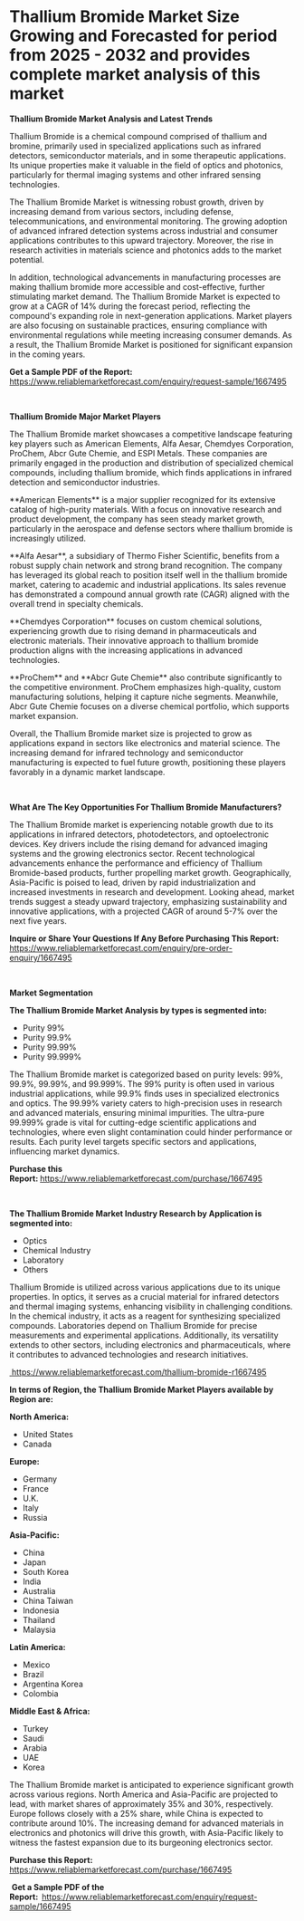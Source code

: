 <p><h1>Thallium Bromide Market Size Growing and Forecasted for period from 2025 - 2032 and provides complete market analysis of this market</h1></p><p><strong>Thallium Bromide Market Analysis and Latest Trends</strong></p>
<p><p>Thallium Bromide is a chemical compound comprised of thallium and bromine, primarily used in specialized applications such as infrared detectors, semiconductor materials, and in some therapeutic applications. Its unique properties make it valuable in the field of optics and photonics, particularly for thermal imaging systems and other infrared sensing technologies.</p><p>The Thallium Bromide Market is witnessing robust growth, driven by increasing demand from various sectors, including defense, telecommunications, and environmental monitoring. The growing adoption of advanced infrared detection systems across industrial and consumer applications contributes to this upward trajectory. Moreover, the rise in research activities in materials science and photonics adds to the market potential.</p><p>In addition, technological advancements in manufacturing processes are making thallium bromide more accessible and cost-effective, further stimulating market demand. The Thallium Bromide Market is expected to grow at a CAGR of 14% during the forecast period, reflecting the compound's expanding role in next-generation applications. Market players are also focusing on sustainable practices, ensuring compliance with environmental regulations while meeting increasing consumer demands. As a result, the Thallium Bromide Market is positioned for significant expansion in the coming years.</p></p>
<p><strong>Get a Sample PDF of the Report:&nbsp;</strong> <a href="https://www.reliablemarketforecast.com/enquiry/request-sample/1667495?utm_campaign=3536&utm_medium=2&utm_source=Github&utm_content=ia&utm_term=18042025&utm_id=thallium-bromide">https://www.reliablemarketforecast.com/enquiry/request-sample/1667495</a></p>
<p>&nbsp;</p>
<p><strong>Thallium Bromide Major Market Players</strong></p>
<p><p>The Thallium Bromide market showcases a competitive landscape featuring key players such as American Elements, Alfa Aesar, Chemdyes Corporation, ProChem, Abcr Gute Chemie, and ESPI Metals. These companies are primarily engaged in the production and distribution of specialized chemical compounds, including thallium bromide, which finds applications in infrared detection and semiconductor industries.</p><p>**American Elements** is a major supplier recognized for its extensive catalog of high-purity materials. With a focus on innovative research and product development, the company has seen steady market growth, particularly in the aerospace and defense sectors where thallium bromide is increasingly utilized.</p><p>**Alfa Aesar**, a subsidiary of Thermo Fisher Scientific, benefits from a robust supply chain network and strong brand recognition. The company has leveraged its global reach to position itself well in the thallium bromide market, catering to academic and industrial applications. Its sales revenue has demonstrated a compound annual growth rate (CAGR) aligned with the overall trend in specialty chemicals.</p><p>**Chemdyes Corporation** focuses on custom chemical solutions, experiencing growth due to rising demand in pharmaceuticals and electronic materials. Their innovative approach to thallium bromide production aligns with the increasing applications in advanced technologies.</p><p>**ProChem** and **Abcr Gute Chemie** also contribute significantly to the competitive environment. ProChem emphasizes high-quality, custom manufacturing solutions, helping it capture niche segments. Meanwhile, Abcr Gute Chemie focuses on a diverse chemical portfolio, which supports market expansion.</p><p>Overall, the Thallium Bromide market size is projected to grow as applications expand in sectors like electronics and material science. The increasing demand for infrared technology and semiconductor manufacturing is expected to fuel future growth, positioning these players favorably in a dynamic market landscape.</p></p>
<p>&nbsp;</p>
<p><strong>What Are The Key Opportunities For Thallium Bromide Manufacturers?</strong></p>
<p><p>The Thallium Bromide market is experiencing notable growth due to its applications in infrared detectors, photodetectors, and optoelectronic devices. Key drivers include the rising demand for advanced imaging systems and the growing electronics sector. Recent technological advancements enhance the performance and efficiency of Thallium Bromide-based products, further propelling market growth. Geographically, Asia-Pacific is poised to lead, driven by rapid industrialization and increased investments in research and development. Looking ahead, market trends suggest a steady upward trajectory, emphasizing sustainability and innovative applications, with a projected CAGR of around 5-7% over the next five years.</p></p>
<p><strong>Inquire or Share Your Questions If Any Before Purchasing This Report:</strong> <a href="https://www.reliablemarketforecast.com/enquiry/pre-order-enquiry/1667495?utm_campaign=3536&utm_medium=2&utm_source=Github&utm_content=ia&utm_term=18042025&utm_id=thallium-bromide">https://www.reliablemarketforecast.com/enquiry/pre-order-enquiry/1667495</a></p>
<p>&nbsp;</p>
<p><strong>Market Segmentation</strong></p>
<p><strong>The Thallium Bromide Market Analysis by types is segmented into:</strong></p>
<p><ul><li>Purity 99%</li><li>Purity 99.9%</li><li>Purity 99.99%</li><li>Purity 99.999%</li></ul></p>
<p><p>The Thallium Bromide market is categorized based on purity levels: 99%, 99.9%, 99.99%, and 99.999%. The 99% purity is often used in various industrial applications, while 99.9% finds uses in specialized electronics and optics. The 99.99% variety caters to high-precision uses in research and advanced materials, ensuring minimal impurities. The ultra-pure 99.999% grade is vital for cutting-edge scientific applications and technologies, where even slight contamination could hinder performance or results. Each purity level targets specific sectors and applications, influencing market dynamics.</p></p>
<p><strong>Purchase this Report:&nbsp;</strong><a href="https://www.reliablemarketforecast.com/purchase/1667495?utm_campaign=3536&utm_medium=2&utm_source=Github&utm_content=ia&utm_term=18042025&utm_id=thallium-bromide">https://www.reliablemarketforecast.com/purchase/1667495</a></p>
<p>&nbsp;</p>
<p><strong>The Thallium Bromide Market Industry Research by Application is segmented into:</strong></p>
<p><ul><li>Optics</li><li>Chemical Industry</li><li>Laboratory</li><li>Others</li></ul></p>
<p><p>Thallium Bromide is utilized across various applications due to its unique properties. In optics, it serves as a crucial material for infrared detectors and thermal imaging systems, enhancing visibility in challenging conditions. In the chemical industry, it acts as a reagent for synthesizing specialized compounds. Laboratories depend on Thallium Bromide for precise measurements and experimental applications. Additionally, its versatility extends to other sectors, including electronics and pharmaceuticals, where it contributes to advanced technologies and research initiatives.</p></p>
<p><a href="https://www.reliablemarketforecast.com/thallium-bromide-r1667495?utm_campaign=3536&utm_medium=2&utm_source=Github&utm_content=ia&utm_term=18042025&utm_id=thallium-bromide">&nbsp;https://www.reliablemarketforecast.com/thallium-bromide-r1667495</a></p>
<p><strong>In terms of Region, the Thallium Bromide Market Players available by Region are:</strong></p>
<p>
    <p> <strong> North America: </strong>
        <ul>
            <li>United States</li>
            <li>Canada</li>
        </ul>
        </p> 
    <p> <strong> Europe: </strong>
        <ul>
            <li>Germany</li>
            <li>France</li>
            <li>U.K.</li>
            <li>Italy</li>
            <li>Russia</li>
        </ul>
        </p> 
    <p> <strong> Asia-Pacific: </strong>
        <ul>
            <li>China</li>
            <li>Japan</li>
            <li>South Korea</li>
            <li>India</li>
            <li>Australia</li>
            <li>China Taiwan</li>
            <li>Indonesia</li>
            <li>Thailand</li>
            <li>Malaysia</li>
        </ul>
        </p> 
    <p> <strong> Latin America: </strong>
        <ul>
            <li>Mexico</li>
            <li>Brazil</li>
            <li>Argentina Korea</li>
            <li>Colombia</li>
        </ul>
        </p> 
    <p> <strong> Middle East & Africa: </strong>
        <ul>
            <li>Turkey</li>
            <li>Saudi</li>
            <li>Arabia</li>
            <li>UAE</li>
            <li>Korea</li>
        </ul>
    </p>
    </p>
<p><p>The Thallium Bromide market is anticipated to experience significant growth across various regions. North America and Asia-Pacific are projected to lead, with market shares of approximately 35% and 30%, respectively. Europe follows closely with a 25% share, while China is expected to contribute around 10%. The increasing demand for advanced materials in electronics and photonics will drive this growth, with Asia-Pacific likely to witness the fastest expansion due to its burgeoning electronics sector.</p></p>
<p><strong>Purchase this Report: </strong><a href="https://www.reliablemarketforecast.com/purchase/1667495?utm_campaign=3536&utm_medium=2&utm_source=Github&utm_content=ia&utm_term=18042025&utm_id=thallium-bromide">https://www.reliablemarketforecast.com/purchase/1667495</a></p>
<p>&nbsp;<strong>Get a Sample PDF of the Report:&nbsp;&nbsp;</strong><a href="https://www.reliablemarketforecast.com/enquiry/request-sample/1667495?utm_campaign=3536&utm_medium=2&utm_source=Github&utm_content=ia&utm_term=18042025&utm_id=thallium-bromide">https://www.reliablemarketforecast.com/enquiry/request-sample/1667495</a></p>
<p><strong></strong></p>
<p><p></p><p></p><p></p></p>